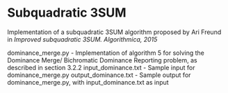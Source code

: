 Subquadratic 3SUM
=================
Implementation of a subquadratic 3SUM algorithm proposed by Ari Freund in *Improved subquadratic 3SUM. Algorithmica, 2015*

dominance_merge.py - Implementation of algorithm 5 for solving the Dominance Merge/ Bichromatic Dominance Reporting problem, as described in section 3.2.2
input_dominance.txt - Sample input for dominance_merge.py
output_dominance.txt - Sample output for dominance_merge.py, with input_dominance.txt as input
